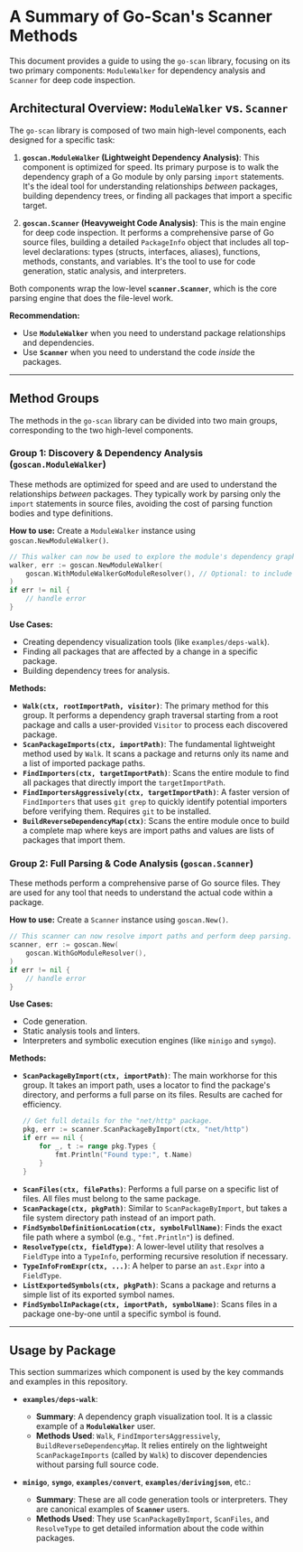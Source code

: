 # A Summary of Go-Scan's Scanner Methods

This document provides a guide to using the `go-scan` library, focusing on its two primary components: `ModuleWalker` for dependency analysis and `Scanner` for deep code inspection.

## Architectural Overview: `ModuleWalker` vs. `Scanner`

The `go-scan` library is composed of two main high-level components, each designed for a specific task:

1.  **`goscan.ModuleWalker` (Lightweight Dependency Analysis)**: This component is optimized for speed. Its primary purpose is to walk the dependency graph of a Go module by only parsing `import` statements. It's the ideal tool for understanding relationships *between* packages, building dependency trees, or finding all packages that import a specific target.

2.  **`goscan.Scanner` (Heavyweight Code Analysis)**: This is the main engine for deep code inspection. It performs a comprehensive parse of Go source files, building a detailed `PackageInfo` object that includes all top-level declarations: types (structs, interfaces, aliases), functions, methods, constants, and variables. It's the tool to use for code generation, static analysis, and interpreters.

Both components wrap the low-level **`scanner.Scanner`**, which is the core parsing engine that does the file-level work.

**Recommendation:**
*   Use **`ModuleWalker`** when you need to understand package relationships and dependencies.
*   Use **`Scanner`** when you need to understand the code *inside* the packages.

---

## Method Groups

The methods in the `go-scan` library can be divided into two main groups, corresponding to the two high-level components.

### Group 1: Discovery & Dependency Analysis (`goscan.ModuleWalker`)

These methods are optimized for speed and are used to understand the relationships *between* packages. They typically work by parsing only the `import` statements in source files, avoiding the cost of parsing function bodies and type definitions.

**How to use:** Create a `ModuleWalker` instance using `goscan.NewModuleWalker()`.

```go
// This walker can now be used to explore the module's dependency graph.
walker, err := goscan.NewModuleWalker(
    goscan.WithModuleWalkerGoModuleResolver(), // Optional: to include external modules
)
if err != nil {
    // handle error
}
```

**Use Cases:**
*   Creating dependency visualization tools (like `examples/deps-walk`).
*   Finding all packages that are affected by a change in a specific package.
*   Building dependency trees for analysis.

**Methods:**
*   **`Walk(ctx, rootImportPath, visitor)`**: The primary method for this group. It performs a dependency graph traversal starting from a root package and calls a user-provided `Visitor` to process each discovered package.
*   **`ScanPackageImports(ctx, importPath)`**: The fundamental lightweight method used by `Walk`. It scans a package and returns only its name and a list of imported package paths.
*   **`FindImporters(ctx, targetImportPath)`**: Scans the entire module to find all packages that directly import the `targetImportPath`.
*   **`FindImportersAggressively(ctx, targetImportPath)`**: A faster version of `FindImporters` that uses `git grep` to quickly identify potential importers before verifying them. Requires `git` to be installed.
*   **`BuildReverseDependencyMap(ctx)`**: Scans the entire module once to build a complete map where keys are import paths and values are lists of packages that import them.


### Group 2: Full Parsing & Code Analysis (`goscan.Scanner`)

These methods perform a comprehensive parse of Go source files. They are used for any tool that needs to understand the actual code within a package.

**How to use:** Create a `Scanner` instance using `goscan.New()`.

```go
// This scanner can now resolve import paths and perform deep parsing.
scanner, err := goscan.New(
    goscan.WithGoModuleResolver(),
)
if err != nil {
    // handle error
}
```

**Use Cases:**
*   Code generation.
*   Static analysis tools and linters.
*   Interpreters and symbolic execution engines (like `minigo` and `symgo`).

**Methods:**
*   **`ScanPackageByImport(ctx, importPath)`**: The main workhorse for this group. It takes an import path, uses a locator to find the package's directory, and performs a full parse on its files. Results are cached for efficiency.
    ```go
    // Get full details for the "net/http" package.
    pkg, err := scanner.ScanPackageByImport(ctx, "net/http")
    if err == nil {
        for _, t := range pkg.Types {
            fmt.Println("Found type:", t.Name)
        }
    }
    ```
*   **`ScanFiles(ctx, filePaths)`**: Performs a full parse on a specific list of files. All files must belong to the same package.
*   **`ScanPackage(ctx, pkgPath)`**: Similar to `ScanPackageByImport`, but takes a file system directory path instead of an import path.
*   **`FindSymbolDefinitionLocation(ctx, symbolFullName)`**: Finds the exact file path where a symbol (e.g., `"fmt.Println"`) is defined.
*   **`ResolveType(ctx, fieldType)`**: A lower-level utility that resolves a `FieldType` into a `TypeInfo`, performing recursive resolution if necessary.
*   **`TypeInfoFromExpr(ctx, ...)`**: A helper to parse an `ast.Expr` into a `FieldType`.
*   **`ListExportedSymbols(ctx, pkgPath)`**: Scans a package and returns a simple list of its exported symbol names.
*   **`FindSymbolInPackage(ctx, importPath, symbolName)`**: Scans files in a package one-by-one until a specific symbol is found.

---

## Usage by Package

This section summarizes which component is used by the key commands and examples in this repository.

*   **`examples/deps-walk`**:
    *   **Summary**: A dependency graph visualization tool. It is a classic example of a **`ModuleWalker`** user.
    *   **Methods Used**: `Walk`, `FindImportersAggressively`, `BuildReverseDependencyMap`. It relies entirely on the lightweight `ScanPackageImports` (called by `Walk`) to discover dependencies without parsing full source code.

*   **`minigo`**, **`symgo`**, **`examples/convert`**, **`examples/derivingjson`**, etc.:
    *   **Summary**: These are all code generation tools or interpreters. They are canonical examples of **`Scanner`** users.
    *   **Methods Used**: They use `ScanPackageByImport`, `ScanFiles`, and `ResolveType` to get detailed information about the code within packages.
